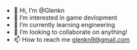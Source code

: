 - 👋 Hi, I’m @Glenkn
- 👀 I’m interested in game devlopment  
- 🌱 I’m currently learning engineering
- 💞️ I’m looking to collaborate on anything!
- 📫 How to reach me glenkn9@gmail.com

<!---
Glenkn/Glenkn is a ✨ special ✨ repository because its `README.md` (this file) appears on your GitHub profile.
You can click the Preview link to take a look at your changes.
--->
